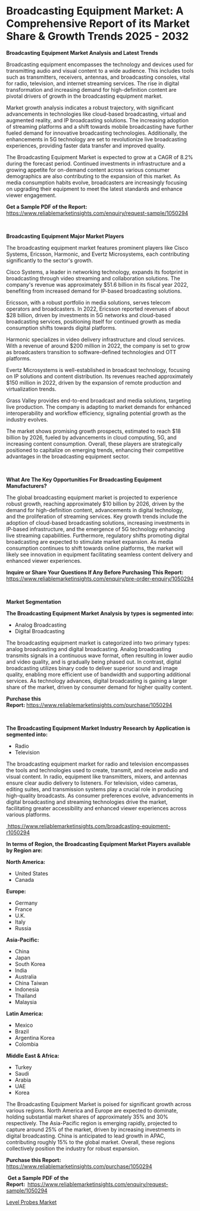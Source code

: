 <p><h1>Broadcasting Equipment Market: A Comprehensive Report of its Market Share & Growth Trends 2025 - 2032</h1></p><p><strong>Broadcasting Equipment Market Analysis and Latest Trends</strong></p>
<p><p>Broadcasting equipment encompasses the technology and devices used for transmitting audio and visual content to a wide audience. This includes tools such as transmitters, receivers, antennas, and broadcasting consoles, vital for radio, television, and internet streaming services. The rise in digital transformation and increasing demand for high-definition content are pivotal drivers of growth in the broadcasting equipment market.</p><p>Market growth analysis indicates a robust trajectory, with significant advancements in technologies like cloud-based broadcasting, virtual and augmented reality, and IP broadcasting solutions. The increasing adoption of streaming platforms and a shift towards mobile broadcasting have further fueled demand for innovative broadcasting technologies. Additionally, the enhancements in 5G technology are set to revolutionize live broadcasting experiences, providing faster data transfer and improved quality.</p><p>The Broadcasting Equipment Market is expected to grow at a CAGR of 8.2% during the forecast period. Continued investments in infrastructure and a growing appetite for on-demand content across various consumer demographics are also contributing to the expansion of this market. As media consumption habits evolve, broadcasters are increasingly focusing on upgrading their equipment to meet the latest standards and enhance viewer engagement.</p></p>
<p><strong>Get a Sample PDF of the Report:&nbsp;</strong> <a href="https://www.reliablemarketinsights.com/enquiry/request-sample/1050294?utm_campaign=2535&utm_medium=2&utm_source=Github&utm_content=ia&utm_term=06042025&utm_id=broadcasting-equipment">https://www.reliablemarketinsights.com/enquiry/request-sample/1050294</a></p>
<p>&nbsp;</p>
<p><strong>Broadcasting Equipment Major Market Players</strong></p>
<p><p>The broadcasting equipment market features prominent players like Cisco Systems, Ericsson, Harmonic, and Evertz Microsystems, each contributing significantly to the sector's growth. </p><p>Cisco Systems, a leader in networking technology, expands its footprint in broadcasting through video streaming and collaboration solutions. The company's revenue was approximately $51.6 billion in its fiscal year 2022, benefiting from increased demand for IP-based broadcasting solutions.</p><p>Ericsson, with a robust portfolio in media solutions, serves telecom operators and broadcasters. In 2022, Ericsson reported revenues of about $28 billion, driven by investments in 5G networks and cloud-based broadcasting services, positioning itself for continued growth as media consumption shifts towards digital platforms.</p><p>Harmonic specializes in video delivery infrastructure and cloud services. With a revenue of around $200 million in 2022, the company is set to grow as broadcasters transition to software-defined technologies and OTT platforms.</p><p>Evertz Microsystems is well-established in broadcast technology, focusing on IP solutions and content distribution. Its revenues reached approximately $150 million in 2022, driven by the expansion of remote production and virtualization trends.</p><p>Grass Valley provides end-to-end broadcast and media solutions, targeting live production. The company is adapting to market demands for enhanced interoperability and workflow efficiency, signaling potential growth as the industry evolves.</p><p>The market shows promising growth prospects, estimated to reach $18 billion by 2026, fueled by advancements in cloud computing, 5G, and increasing content consumption. Overall, these players are strategically positioned to capitalize on emerging trends, enhancing their competitive advantages in the broadcasting equipment sector.</p></p>
<p>&nbsp;</p>
<p><strong>What Are The Key Opportunities For Broadcasting Equipment Manufacturers?</strong></p>
<p><p>The global broadcasting equipment market is projected to experience robust growth, reaching approximately $10 billion by 2026, driven by the demand for high-definition content, advancements in digital technology, and the proliferation of streaming services. Key growth trends include the adoption of cloud-based broadcasting solutions, increasing investments in IP-based infrastructure, and the emergence of 5G technology enhancing live streaming capabilities. Furthermore, regulatory shifts promoting digital broadcasting are expected to stimulate market expansion. As media consumption continues to shift towards online platforms, the market will likely see innovation in equipment facilitating seamless content delivery and enhanced viewer experiences.</p></p>
<p><strong>Inquire or Share Your Questions If Any Before Purchasing This Report:</strong> <a href="https://www.reliablemarketinsights.com/enquiry/pre-order-enquiry/1050294?utm_campaign=2535&utm_medium=2&utm_source=Github&utm_content=ia&utm_term=06042025&utm_id=broadcasting-equipment">https://www.reliablemarketinsights.com/enquiry/pre-order-enquiry/1050294</a></p>
<p>&nbsp;</p>
<p><strong>Market Segmentation</strong></p>
<p><strong>The Broadcasting Equipment Market Analysis by types is segmented into:</strong></p>
<p><ul><li>Analog Broadcasting</li><li>Digital Broadcasting</li></ul></p>
<p><p>The broadcasting equipment market is categorized into two primary types: analog broadcasting and digital broadcasting. Analog broadcasting transmits signals in a continuous wave format, often resulting in lower audio and video quality, and is gradually being phased out. In contrast, digital broadcasting utilizes binary code to deliver superior sound and image quality, enabling more efficient use of bandwidth and supporting additional services. As technology advances, digital broadcasting is gaining a larger share of the market, driven by consumer demand for higher quality content.</p></p>
<p><strong>Purchase this Report:&nbsp;</strong><a href="https://www.reliablemarketinsights.com/purchase/1050294?utm_campaign=2535&utm_medium=2&utm_source=Github&utm_content=ia&utm_term=06042025&utm_id=broadcasting-equipment">https://www.reliablemarketinsights.com/purchase/1050294</a></p>
<p>&nbsp;</p>
<p><strong>The Broadcasting Equipment Market Industry Research by Application is segmented into:</strong></p>
<p><ul><li>Radio</li><li>Television</li></ul></p>
<p><p>The broadcasting equipment market for radio and television encompasses the tools and technologies used to create, transmit, and receive audio and visual content. In radio, equipment like transmitters, mixers, and antennas ensure clear audio delivery to listeners. For television, video cameras, editing suites, and transmission systems play a crucial role in producing high-quality broadcasts. As consumer preferences evolve, advancements in digital broadcasting and streaming technologies drive the market, facilitating greater accessibility and enhanced viewer experiences across various platforms.</p></p>
<p><a href="https://www.reliablemarketinsights.com/broadcasting-equipment-r1050294?utm_campaign=2535&utm_medium=2&utm_source=Github&utm_content=ia&utm_term=06042025&utm_id=broadcasting-equipment">&nbsp;https://www.reliablemarketinsights.com/broadcasting-equipment-r1050294</a></p>
<p><strong>In terms of Region, the Broadcasting Equipment Market Players available by Region are:</strong></p>
<p>
    <p> <strong> North America: </strong>
        <ul>
            <li>United States</li>
            <li>Canada</li>
        </ul>
        </p> 
    <p> <strong> Europe: </strong>
        <ul>
            <li>Germany</li>
            <li>France</li>
            <li>U.K.</li>
            <li>Italy</li>
            <li>Russia</li>
        </ul>
        </p> 
    <p> <strong> Asia-Pacific: </strong>
        <ul>
            <li>China</li>
            <li>Japan</li>
            <li>South Korea</li>
            <li>India</li>
            <li>Australia</li>
            <li>China Taiwan</li>
            <li>Indonesia</li>
            <li>Thailand</li>
            <li>Malaysia</li>
        </ul>
        </p> 
    <p> <strong> Latin America: </strong>
        <ul>
            <li>Mexico</li>
            <li>Brazil</li>
            <li>Argentina Korea</li>
            <li>Colombia</li>
        </ul>
        </p> 
    <p> <strong> Middle East & Africa: </strong>
        <ul>
            <li>Turkey</li>
            <li>Saudi</li>
            <li>Arabia</li>
            <li>UAE</li>
            <li>Korea</li>
        </ul>
    </p>
    </p>
<p><p>The Broadcasting Equipment Market is poised for significant growth across various regions. North America and Europe are expected to dominate, holding substantial market shares of approximately 35% and 30% respectively. The Asia-Pacific region is emerging rapidly, projected to capture around 25% of the market, driven by increasing investments in digital broadcasting. China is anticipated to lead growth in APAC, contributing roughly 15% to the global market. Overall, these regions collectively position the industry for robust expansion.</p></p>
<p><strong>Purchase this Report: </strong><a href="https://www.reliablemarketinsights.com/purchase/1050294?utm_campaign=2535&utm_medium=2&utm_source=Github&utm_content=ia&utm_term=06042025&utm_id=broadcasting-equipment">https://www.reliablemarketinsights.com/purchase/1050294</a></p>
<p>&nbsp;<strong>Get a Sample PDF of the Report:&nbsp;&nbsp;</strong><a href="https://www.reliablemarketinsights.com/enquiry/request-sample/1050294?utm_campaign=2535&utm_medium=2&utm_source=Github&utm_content=ia&utm_term=06042025&utm_id=broadcasting-equipment">https://www.reliablemarketinsights.com/enquiry/request-sample/1050294</a></p>
<p><strong></strong></p>
<p><p><a href="https://github.com/oliveroste6/Market-Research-Report-List-1/blob/main/level-probes-market.md?utm_campaign=2535&utm_medium=2&utm_source=Github&utm_content=ia&utm_term=06042025&utm_id=broadcasting-equipment">Level Probes Market</a></p></p>